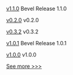 
[v1.1.0](https://github.com/hyperledger/bevel/releases/tag/v1.1.0) Bevel Release 1.1.0

[v0.2.0](https://github.com/hyperledger/identus-keycloak-plugins/releases/tag/v0.2.0) v0.2.0

[v0.3.2](https://github.com/hyperledger/aries-askar/releases/tag/v0.3.2) v0.3.2

[v1.0.1](https://github.com/hyperledger/bevel/releases/tag/v1.0.1) Bevel Release 1.0.1

[v1.0.0](https://github.com/hyperledger-labs/cc-tools/releases/tag/v1.0.0) v1.0.0


[See more >>>](https://start-here.hyperledger.org/releases)
